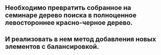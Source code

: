 ## Необходимо превратить собранное на семинаре дерево поиска в полноценное левостороннее красно-черное дерево. 
## И реализовать в нем метод добавления новых элементов с балансировкой.